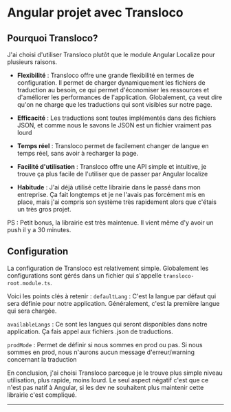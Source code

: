# Angular projet avec Transloco
## Pourquoi Transloco?

J'ai choisi d'utiliser Transloco plutôt que le module Angular Localize pour plusieurs raisons. 

- **Flexibilité** : Transloco offre une grande flexibilité en termes de configuration. Il permet de charger dynamiquement les fichiers de traduction au besoin, ce qui permet d'économiser les ressources et d'améliorer les performances de l'application. Globalement, ça veut dire qu'on ne charge que les traductions qui sont visibles sur notre page.
  
- **Efficacité** : Les traductions sont toutes implémentés dans des fichiers JSON, et comme nous le savons le JSON est un fichier vraiment pas lourd

- **Temps réel** : Transloco permet de facilement changer de langue en temps réel, sans avoir à recharger la page.

- **Facilité d'utilisation** : Transloco offre une API simple et intuitive, je trouve ça plus facile de l'utiliser que de passer par Angular localize

- **Habitude** : J'ai déjà utilisé cette librairie dans le passé dans mon entreprise. Ça fait longtemps et je ne l'avais pas forcément mis en place, mais j'ai compris son système très rapidement alors que c'étais un très gros projet.

PS : Petit bonus, la librairie est très maintenue. Il vient même d'y avoir un push il y a 30 minutes.

## Configuration

La configuration de Transloco est relativement simple. Globalement les configurations sont gérés dans un fichier qui s'appelle `transloco-root.module.ts`.

Voici les points clés à retenir :
`defaultLang` : C'est la langue par défaut qui sera définie pour notre application. Généralement, c'est la première langue qui sera chargée.

`availableLangs` : Ce sont les langues qui seront disponibles dans notre application. Ça fais appel aux fichiers .json de traductions.

`prodMode` : Permet de définir si nous sommes en prod ou pas. Si nous sommes en prod, nous n'aurons aucun message d'erreur/warning concernant la traduction

En conclusion, j'ai choisi Transloco parceque je le trouve plus simple niveau utilisation, plus rapide, moins lourd. Le seul aspect négatif c'est que ce n'est pas natif à Angular, si les dev ne souhaitent plus maintenir cette librairie c'est compliqué.

---
